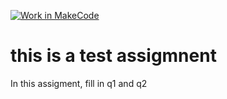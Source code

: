 [![Work in MakeCode](https://classroom.github.com/assets/work-in-make-code-46eb539bcdc54ff4682c9f84a178d570a59fd821693cb33b02a3e5220eed4e48.svg)](https://classroom.github.com/online_ide?assignment_repo_id=13706906&assignment_repo_type=AssignmentRepo)
# this is a test assigmnent

In this assigment, fill in q1 and q2